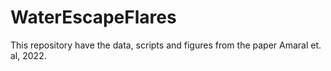 # WaterEscapeFlares
This repository have the data, scripts and figures from the paper Amaral et. al, 2022.

